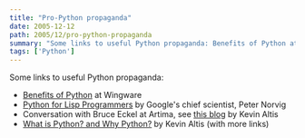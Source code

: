 ```yaml
---
title: "Pro-Python propaganda"
date: 2005-12-12
path: 2005/12/pro-python-propaganda
summary: "Some links to useful Python propaganda: Benefits of Python at Wingware Python for Lisp Programmers by Google's chief scientist, Peter Norvig Conversation with Bruce Eckel at Artima, see this blog by Kevin Altis What is Python."
tags: ['Python']
---
```


<p>Some links to useful Python propaganda:</p>

<ul class="simple"><li><a class="reference" href="http://archaeopteryx.com/python/benefits">Benefits of Python</a> at Wingware</li>
<li><a class="reference" href="http://www.norvig.com/python-lisp.html">Python for Lisp Programmers</a> by Google's chief scientist, Peter Norvig</li>
<li>Conversation with Bruce Eckel at Artima, see <a class="reference" href="http://altis.pycs.net/2003/07/21.html">this blog</a> by Kevin Altis</li>
<li><a class="reference" href="http://altis.pycs.net/stories/2003/04/16/whatIsPythonAndWhyPython.html">What is Python? and Why Python?</a> by Kevin Altis (with more links)</li>
</ul>

